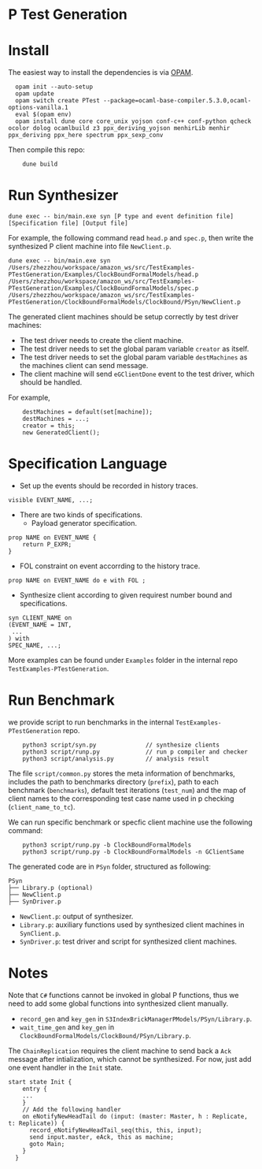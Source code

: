 # P Test Generation

# Install

The easiest way to install the dependencies is via [OPAM](https://opam.ocaml.org/doc/Install.html).

```
  opam init --auto-setup
  opam update
  opam switch create PTest --package=ocaml-base-compiler.5.3.0,ocaml-options-vanilla.1
  eval $(opam env)
  opam install dune core core_unix yojson conf-c++ conf-python qcheck ocolor dolog ocamlbuild z3 ppx_deriving_yojson menhirLib menhir ppx_deriving ppx_here spectrum ppx_sexp_conv
```

Then compile this repo:

```
    dune build
```

# Run Synthesizer

```
dune exec -- bin/main.exe syn [P type and event definition file] [Specification file] [Output file]
```

For example, the following command read `head.p` and `spec.p`, then write the synthesized P client machine into file `NewClient.p`.

```
dune exec -- bin/main.exe syn
/Users/zhezzhou/workspace/amazon_ws/src/TestExamples-PTestGeneration/Examples/ClockBoundFormalModels/head.p
/Users/zhezzhou/workspace/amazon_ws/src/TestExamples-PTestGeneration/Examples/ClockBoundFormalModels/spec.p
/Users/zhezzhou/workspace/amazon_ws/src/TestExamples-PTestGeneration/ClockBoundFormalModels/ClockBound/PSyn/NewClient.p
```

The generated client machines should be setup correctly by test driver machines:
- The test driver needs to create the client machine.
- The test driver needs to set the global param variable `creator` as itself.
- The test driver needs to set the global param variable `destMachines` as the machines client can send message.
- The client machine will send `eGClientDone` event to the test driver, which should be handled.

For example,

```
    destMachines = default(set[machine]);
    destMachines = ...;
    creator = this;
    new GeneratedClient();
```

# Specification Language

- Set up the events should be recorded in history traces.
```
visible EVENT_NAME, ...;
```

- There are two kinds of specifications.
  + Payload generator specification.
```
prop NAME on EVENT_NAME {
    return P_EXPR;
}
```
  + FOL constraint on event accorrding to the history trace.
```
prop NAME on EVENT_NAME do e with FOL ;
```

- Synthesize client according to given requirest number bound and specifications.
```
syn CLIENT_NAME on
(EVENT_NAME = INT,
 ...
) with
SPEC_NAME, ...;
```

More examples can be found under `Examples` folder in the internal repo `TestExamples-PTestGeneration`.

# Run Benchmark

we provide script to run benchmarks in the internal `TestExamples-PTestGeneration` repo.

```
    python3 script/syn.py              // synthesize clients
    python3 script/runp.py             // run p compiler and checker
    python3 script/analysis.py         // analysis result
```

The file `script/common.py` stores the meta information of benchmarks, includes the path to benchmarks directory (`prefix`), path to each benchmark (`benchmarks`), default test iterations (`test_num`) and the map of client names to the corresponding test case name used in p checking (`client_name_to_tc`).

We can run specific benchmark or specfic client machine use the following command:
```
    python3 script/runp.py -b ClockBoundFormalModels
    python3 script/runp.py -b ClockBoundFormalModels -n GClientSame
```

The generated code are in `PSyn` folder, structured as following:

```
PSyn
├── Library.p (optional)
├── NewClient.p
├── SynDriver.p
```

+ `NewClient.p`: output of synthesizer.
+ `Library.p`: auxiliary functions used by synthesized client machines in `SynClient.p`.
+ `SynDriver.p`: test driver and script for synthesized client machines.


# Notes

Note that `C#` functions cannot be invoked in global P functions, thus we need to add some global functions into synthesized client manually.
- `record_gen` and `key_gen` in `S3IndexBrickManagerPModels/PSyn/Library.p`.
- `wait_time_gen` and `key_gen` in `ClockBoundFormalModels/ClockBound/PSyn/Library.p`.

The `ChainReplication` requires the client machine to send back a `Ack` message after intialization, which cannot be synthesized. For now, just add one event handler in the `Init` state.
```
start state Init {
    entry {
    ...
    }
    // Add the following handler
    on eNotifyNewHeadTail do (input: (master: Master, h : Replicate, t: Replicate)) {
      record_eNotifyNewHeadTail_seq(this, this, input);
      send input.master, eAck, this as machine;
      goto Main;
    }
  }
```

